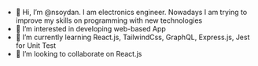- 👋 Hi, I’m @nsoydan. I am electronics engineer. Nowadays I am trying to improve my skills on programming with new technologies    
- 👀 I’m interested in developing web-based App
- 🌱 I’m currently learning React.js, TailwindCss, GraphQL, Express.js, Jest for Unit Test 
- 💞️ I’m looking to collaborate on React.js 


<!---
nsoydan/nsoydan is a ✨ special ✨ repository because its `README.md` (this file) appears on your GitHub profile.
You can click the Preview link to take a look at your changes.
--->
